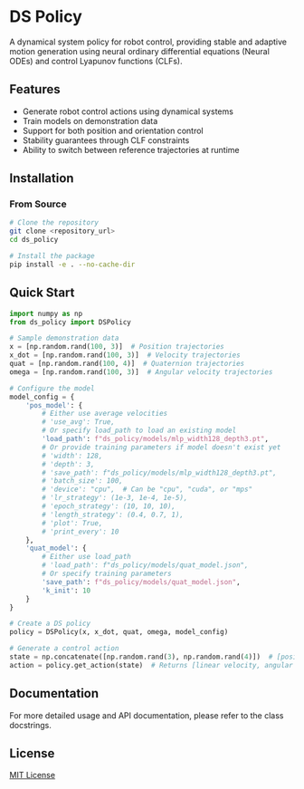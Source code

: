 # DS Policy

A dynamical system policy for robot control, providing stable and adaptive motion generation using neural ordinary differential equations (Neural ODEs) and control Lyapunov functions (CLFs).

## Features

- Generate robot control actions using dynamical systems
- Train models on demonstration data
- Support for both position and orientation control
- Stability guarantees through CLF constraints
- Ability to switch between reference trajectories at runtime

## Installation

### From Source

```bash
# Clone the repository
git clone <repository_url>
cd ds_policy

# Install the package
pip install -e . --no-cache-dir
```

## Quick Start

```python
import numpy as np
from ds_policy import DSPolicy

# Sample demonstration data
x = [np.random.rand(100, 3)]  # Position trajectories
x_dot = [np.random.rand(100, 3)]  # Velocity trajectories
quat = [np.random.rand(100, 4)]  # Quaternion trajectories
omega = [np.random.rand(100, 3)]  # Angular velocity trajectories

# Configure the model
model_config = {
    'pos_model': {
        # Either use average velocities
        # 'use_avg': True,
        # Or specify load_path to load an existing model
        'load_path': f"ds_policy/models/mlp_width128_depth3.pt",
        # Or provide training parameters if model doesn't exist yet
        # 'width': 128,
        # 'depth': 3,
        # 'save_path': f"ds_policy/models/mlp_width128_depth3.pt",
        # 'batch_size': 100,
        # 'device': "cpu",  # Can be "cpu", "cuda", or "mps"
        # 'lr_strategy': (1e-3, 1e-4, 1e-5),
        # 'epoch_strategy': (10, 10, 10),
        # 'length_strategy': (0.4, 0.7, 1),
        # 'plot': True,
        # 'print_every': 10
    },
    'quat_model': {
        # Either use load_path
        # 'load_path': f"ds_policy/models/quat_model.json",
        # Or specify training parameters
        'save_path': f"ds_policy/models/quat_model.json",
        'k_init': 10
    }
}

# Create a DS policy
policy = DSPolicy(x, x_dot, quat, omega, model_config)

# Generate a control action
state = np.concatenate([np.random.rand(3), np.random.rand(4)])  # [position, quaternion]
action = policy.get_action(state)  # Returns [linear velocity, angular velocity]
```

## Documentation

For more detailed usage and API documentation, please refer to the class docstrings.

## License

[MIT License](LICENSE)